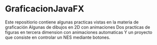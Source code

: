 # GraficacionJavaFX
Este repositiorio contiene algunas practicas vistas en la materia de graficación
Algunas de dibujos en 2D con animaciones
Dos practicas de figuras en tercera dimension con animaciones automaticas
Y un proyecto que consiste en controlar un NES mediante botones.
